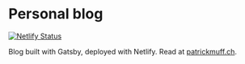 # Personal blog

[![Netlify Status](https://api.netlify.com/api/v1/badges/61e4989f-d8e7-4fe0-919a-9cab87c9d352/deploy-status)](https://app.netlify.com/sites/cocky-wilson-5f6389/deploys)

Blog built with Gatsby, deployed with Netlify. Read at [patrickmuff.ch](https://patrickmuff.ch).
